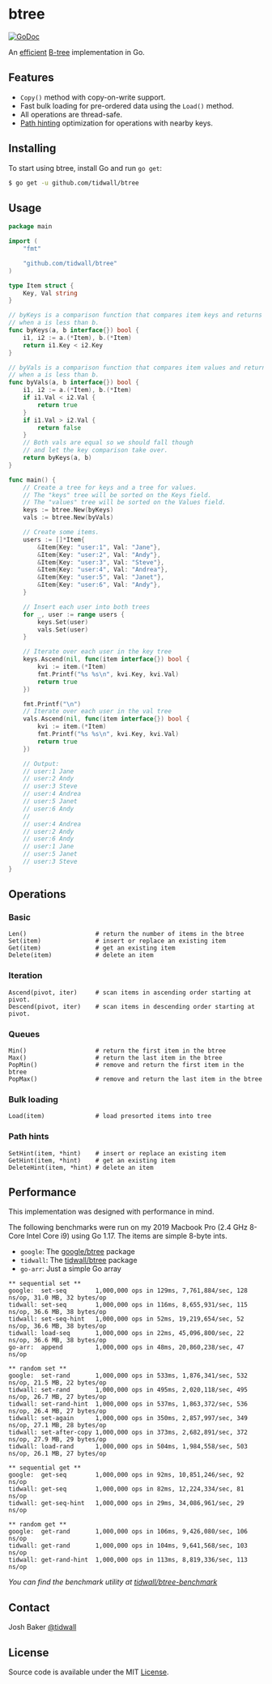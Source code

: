 # btree

[![GoDoc](https://godoc.org/github.com/tidwall/btree?status.svg)](https://godoc.org/github.com/tidwall/btree)

An [efficient](#performance) [B-tree](https://en.wikipedia.org/wiki/B-tree) implementation in Go. 

## Features

- `Copy()` method with copy-on-write support.
- Fast bulk loading for pre-ordered data using the `Load()` method.
- All operations are thread-safe.
- [Path hinting](PATH_HINT.md) optimization for operations with nearby keys.

## Installing

To start using btree, install Go and run `go get`:

```sh
$ go get -u github.com/tidwall/btree
```

## Usage

```go
package main

import (
	"fmt"

	"github.com/tidwall/btree"
)

type Item struct {
	Key, Val string
}

// byKeys is a comparison function that compares item keys and returns true
// when a is less than b.
func byKeys(a, b interface{}) bool {
	i1, i2 := a.(*Item), b.(*Item)
	return i1.Key < i2.Key
}

// byVals is a comparison function that compares item values and returns true
// when a is less than b.
func byVals(a, b interface{}) bool {
	i1, i2 := a.(*Item), b.(*Item)
	if i1.Val < i2.Val {
		return true
	}
	if i1.Val > i2.Val {
		return false
	}
	// Both vals are equal so we should fall though
	// and let the key comparison take over.
	return byKeys(a, b)
}

func main() {
	// Create a tree for keys and a tree for values.
	// The "keys" tree will be sorted on the Keys field.
	// The "values" tree will be sorted on the Values field.
	keys := btree.New(byKeys)
	vals := btree.New(byVals)

	// Create some items.
	users := []*Item{
		&Item{Key: "user:1", Val: "Jane"},
		&Item{Key: "user:2", Val: "Andy"},
		&Item{Key: "user:3", Val: "Steve"},
		&Item{Key: "user:4", Val: "Andrea"},
		&Item{Key: "user:5", Val: "Janet"},
		&Item{Key: "user:6", Val: "Andy"},
	}

	// Insert each user into both trees
	for _, user := range users {
		keys.Set(user)
		vals.Set(user)
	}

	// Iterate over each user in the key tree
	keys.Ascend(nil, func(item interface{}) bool {
		kvi := item.(*Item)
		fmt.Printf("%s %s\n", kvi.Key, kvi.Val)
		return true
	})

	fmt.Printf("\n")
	// Iterate over each user in the val tree
	vals.Ascend(nil, func(item interface{}) bool {
		kvi := item.(*Item)
		fmt.Printf("%s %s\n", kvi.Key, kvi.Val)
		return true
	})

	// Output:
	// user:1 Jane
	// user:2 Andy
	// user:3 Steve
	// user:4 Andrea
	// user:5 Janet
	// user:6 Andy
	//
	// user:4 Andrea
	// user:2 Andy
	// user:6 Andy
	// user:1 Jane
	// user:5 Janet
	// user:3 Steve
}
```

## Operations

### Basic

```
Len()                   # return the number of items in the btree
Set(item)               # insert or replace an existing item
Get(item)               # get an existing item
Delete(item)            # delete an item
```

### Iteration

```
Ascend(pivot, iter)     # scan items in ascending order starting at pivot.
Descend(pivot, iter)    # scan items in descending order starting at pivot.
```

### Queues

```
Min()                   # return the first item in the btree
Max()                   # return the last item in the btree
PopMin()                # remove and return the first item in the btree
PopMax()                # remove and return the last item in the btree
```
### Bulk loading

```
Load(item)              # load presorted items into tree
```

### Path hints

```
SetHint(item, *hint)    # insert or replace an existing item
GetHint(item, *hint)    # get an existing item
DeleteHint(item, *hint) # delete an item
```

## Performance

This implementation was designed with performance in mind. 

The following benchmarks were run on my 2019 Macbook Pro (2.4 GHz 8-Core Intel Core i9) using Go 1.17. The items are simple 8-byte ints. 

- `google`: The [google/btree](https://github.com/google/btree) package
- `tidwall`: The [tidwall/btree](https://github.com/tidwall/btree) package
- `go-arr`: Just a simple Go array

```
** sequential set **
google:  set-seq        1,000,000 ops in 129ms, 7,761,884/sec, 128 ns/op, 31.0 MB, 32 bytes/op
tidwall: set-seq        1,000,000 ops in 116ms, 8,655,931/sec, 115 ns/op, 36.6 MB, 38 bytes/op
tidwall: set-seq-hint   1,000,000 ops in 52ms, 19,219,654/sec, 52 ns/op, 36.6 MB, 38 bytes/op
tidwall: load-seq       1,000,000 ops in 22ms, 45,096,800/sec, 22 ns/op, 36.6 MB, 38 bytes/op
go-arr:  append         1,000,000 ops in 48ms, 20,860,238/sec, 47 ns/op

** random set **
google:  set-rand       1,000,000 ops in 533ms, 1,876,341/sec, 532 ns/op, 21.5 MB, 22 bytes/op
tidwall: set-rand       1,000,000 ops in 495ms, 2,020,118/sec, 495 ns/op, 26.7 MB, 27 bytes/op
tidwall: set-rand-hint  1,000,000 ops in 537ms, 1,863,372/sec, 536 ns/op, 26.4 MB, 27 bytes/op
tidwall: set-again      1,000,000 ops in 350ms, 2,857,997/sec, 349 ns/op, 27.1 MB, 28 bytes/op
tidwall: set-after-copy 1,000,000 ops in 373ms, 2,682,891/sec, 372 ns/op, 27.9 MB, 29 bytes/op
tidwall: load-rand      1,000,000 ops in 504ms, 1,984,558/sec, 503 ns/op, 26.1 MB, 27 bytes/op

** sequential get **
google:  get-seq        1,000,000 ops in 92ms, 10,851,246/sec, 92 ns/op
tidwall: get-seq        1,000,000 ops in 82ms, 12,224,334/sec, 81 ns/op
tidwall: get-seq-hint   1,000,000 ops in 29ms, 34,086,961/sec, 29 ns/op

** random get **
google:  get-rand       1,000,000 ops in 106ms, 9,426,080/sec, 106 ns/op
tidwall: get-rand       1,000,000 ops in 104ms, 9,641,568/sec, 103 ns/op
tidwall: get-rand-hint  1,000,000 ops in 113ms, 8,819,336/sec, 113 ns/op
```

*You can find the benchmark utility at [tidwall/btree-benchmark](https://github.com/tidwall/btree-benchmark)*

## Contact

Josh Baker [@tidwall](http://twitter.com/tidwall)

## License

Source code is available under the MIT [License](/LICENSE).
